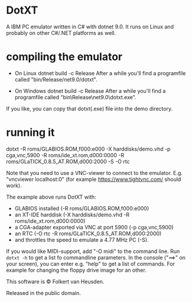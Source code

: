 DotXT
=====

A IBM PC emulator written in C# with dotnet 9.0. It runs on Linux and probably on other C#/.NET platforms as well.


compiling the emulator
======================

* On Linux
  dotnet build -c Release
  After a while you'll find a programfile called "bin/Release/net9.0/dotxt".

* On Windows
  dotnet build -c Release
  After a while you'll find a programfile called "bin\Release\net9.0\dotxt.exe".

If you like, you can copy that dotxt(.exe) file into the demo directory.


running it
==========

dotxt -R roms/GLABIOS.ROM,f000:e000 -X harddisks/demo.vhd -p cga,vnc,5900 -R roms/ide_xt.rom,d000:0000 -R roms/GLaTICK_0.8.5_AT.ROM,d000:2000 -S -O rtc

Note that you need to use a VNC-viewer to connect to the emulator. E.g. "vncviewer localhost:0" (for example https://www.tightvnc.com/ should work).

The example above runs DotXT with:
* GLABIOS installed (-R roms/GLABIOS.ROM,f000:e000)
* an XT-IDE harddisk (-X harddisks/demo.vhd -R roms/ide_xt.rom,d000:0000)
* a CGA-adapter exported via VNC at port 5900 (-p cga,vnc,5900)
* an RTC (-O rtc -R roms/GLaTICK_0.8.5_AT.ROM,d000:2000)
* and throttles the speed to emulate a 4.77 MHz PC (-S).


If you would like MIDI-support, add "-O midi" to the command line.
Run `dotxt -h` to get a list fo commandline parameters.
In the console ("==>" on your screen), you can enter e.g. "help" to get a list of commands. For example for changing the floppy drive image for an other.


This software is © Folkert van Heusden.

Released in the public domain.

